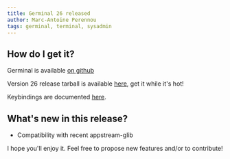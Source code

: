 ```yaml
---
title: Germinal 26 released
author: Marc-Antoine Perennou
tags: germinal, terminal, sysadmin
---
```


## How do I get it?

Germinal is available [on github](https://github.com/Keruspe/Germinal)

Version 26 release tarball is available [here](http://www.imagination-land.org/files/germinal/germinal-26.tar.xz), get it while it's hot!

Keybindings are documented [here](https://github.com/Keruspe/Germinal/blob/master/README.md).

## What's new in this release?

- Compatibility with recent appstream-glib

I hope you'll enjoy it. Feel free to propose new features and/or to contribute!


